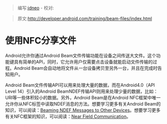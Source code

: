 > 编写:[jdneo](https://github.com/jdneo) - 校对:

> 原文:<http://developer.android.com/training/beam-files/index.html>

# 使用NFC分享文件

Android允许你通过Android Beam文件传输功能在设备之间传送大文件。这个功能键具有简单的API，同时，它允许用户仅需要点击设备就能启动文件传输的过程。Android Beam会自动地将文件从一台设备拷贝至另外一台，并且在完成时告知用户。

Android Beam文件传输API可以用来处理大量的数据，而在Android4.0（API Level 14）引入的Android BeamNDEF传输API则用来处理少量的数据，比如：URI等一些体积较小的数据。另外，Android Beam是在Android NFC框架中唯一允许你从NFC标签中读取NDEF消息的方法。想要学习更多有关Android Beam的知识，可以阅读：[Beaming NDEF Messages to Other Devices](http://developer.android.com/guide/topics/connectivity/nfc/nfc.html#p2p)。想要学习更多有关NFC框架的知识，可以阅读：[Near Field Communication](http://developer.android.com/guide/topics/connectivity/nfc/index.html)。
